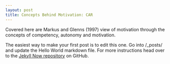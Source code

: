 ```yaml
---
layout: post
title: Concepts Behind Motivation: CAR
---
```


Covered here are Markus and Glenns (1997) view of motivation through the concepts of competency, autonomy and motivation.


The easiest way to make your first post is to edit this one. Go into /_posts/ and update the Hello World markdown file. For more instructions head over to the [Jekyll Now repository](https://github.com/barryclark/jekyll-now) on GitHub.

